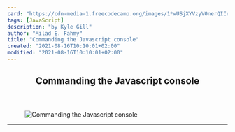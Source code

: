 ```yaml
---
card: "https://cdn-media-1.freecodecamp.org/images/1*wUSjXYVzyV0nerQIIe8GCA.png"
tags: [JavaScript]
description: "by Kyle Gill"
author: "Milad E. Fahmy"
title: "Commanding the Javascript console"
created: "2021-08-16T10:10:01+02:00"
modified: "2021-08-16T10:10:01+02:00"
---
```

<div class="site-wrapper">
<main id="site-main" class="site-main outer">
<div class="inner">
<article class="post-full post tag-javascript tag-debugging tag-web-development tag-front-end-development tag-tech ">
<header class="post-full-header">
<h1 class="post-full-title">Commanding the Javascript console</h1>
</header>
<figure class="post-full-image">
<picture>
<source media="(max-width: 700px)" sizes="1px" srcset="data:image/gif;base64,R0lGODlhAQABAIAAAAAAAP///yH5BAEAAAAALAAAAAABAAEAAAIBRAA7 1w">
<source media="(min-width: 701px)" sizes="(max-width: 800px) 400px,
(max-width: 1170px) 700px,
1400px" srcset="https://cdn-media-1.freecodecamp.org/images/1*wUSjXYVzyV0nerQIIe8GCA.png 300w,
https://cdn-media-1.freecodecamp.org/images/1*wUSjXYVzyV0nerQIIe8GCA.png 600w,
https://cdn-media-1.freecodecamp.org/images/1*wUSjXYVzyV0nerQIIe8GCA.png 1000w,
https://cdn-media-1.freecodecamp.org/images/1*wUSjXYVzyV0nerQIIe8GCA.png 2000w">
<img onerror="this.style.display='none'" src="https://cdn-media-1.freecodecamp.org/images/1*wUSjXYVzyV0nerQIIe8GCA.png" alt="Commanding the Javascript console">
</picture>
</figure>
<section class="post-full-content">
<div class="post-content medium-migrated-article">
</div>
<hr>
</section>
</article>
</div>
</main>
</div>
<!-- Google Tag Manager (noscript) -->
<!-- End Google Tag Manager (noscript) -->
